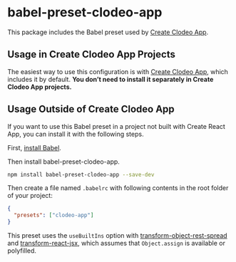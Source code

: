 # babel-preset-clodeo-app

This package includes the Babel preset used by [Create Clodeo App](https://www.npmjs.com/package/@clodeo/create-clodeo-app).
<br/>

## Usage in Create Clodeo App Projects

The easiest way to use this configuration is with [Create Clodeo App](https://www.npmjs.com/package/@clodeo/create-clodeo-app), which includes it by default. **You don’t need to install it separately in Create Clodeo App projects.**

## Usage Outside of Create Clodeo App

If you want to use this Babel preset in a project not built with Create React App, you can install it with the following steps.

First, [install Babel](https://babeljs.io/docs/setup/).

Then install babel-preset-clodeo-app.

```sh
npm install babel-preset-clodeo-app --save-dev
```

Then create a file named `.babelrc` with following contents in the root folder of your project:

```json
{
  "presets": ["clodeo-app"]
}
```

This preset uses the `useBuiltIns` option with [transform-object-rest-spread](https://babeljs.io/docs/plugins/transform-object-rest-spread/) and [transform-react-jsx](https://babeljs.io/docs/plugins/transform-react-jsx/), which assumes that `Object.assign` is available or polyfilled.
